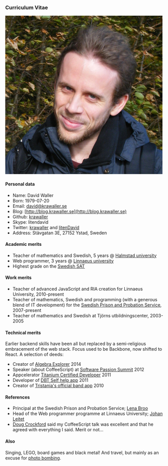 ### Curriculum Vitae

![Me!](me.jpg)

#### Personal data

*    Name: David Waller
*    Born: 1979-07-20
*    Email: [david@krawaller.se](mailto:david@krawaller.se)
*    Blog: [http://blog.krawaller.se](http://blog.krawaller.se)
*    Github: [krawaller](http://github.com/krawaller)
*    Skype: litendavid
*    Twitter: [krawaller](https://twitter.com/krawaller) and [litenDavid](https://twitter.com/litendavid)
*    Address: Stävgatan 3E, 27152 Ystad, Sweden


#### Academic merits

*    Teacher of mathematics and Swedish, 5 years @ [Halmstad university](http://www.hh.se)
*    Web programmer, 3 years @ [Linnaeus university](http://lnu.se)
*    Highest grade on the [Swedish SAT](http://en.wikipedia.org/wiki/Swedish_Scholastic_Aptitude_Test)


#### Work merits

*    Teacher of advanced JavaScript and RIA creation for Linnaeus University, 2010-present
*    Teacher of mathematics, Swedish and programming (with a generous blend of IT development) for the [Swedish Prison and Probation Service](http://www.kriminalvarden.se/swedish-prison-and-probation-service), 2007-present
*    Teacher of mathematics and Swedish at Tjörns utbildningscenter, 2003-2005

#### Technical merits

Earlier backend skills have been all but replaced by a semi-religious embracement of the web stack. Focus used to be Backbone, now shifted to React. A selection of deeds:

*    Creator of [Algebra Explorer](http://www.algebraexplorer.com) 2014
*    Speaker (about CoffeeScript) at [Software Passion Summit](https://twitter.com/apnylle/status/182149430269575168) 2012
*    Appcelerator [Titanium Certified Developer](https://training.appcelerator.com/assets/datasheet/tcd-certification-objectives.pdf) 2011
*    Developer of [DBT Self help app](https://itunes.apple.com/se/app/dbt-self-help/id458300012?mt=8) 2011
*    Creator of [Tristania's official band app](https://itunes.apple.com/se/app/tristania/id396749076?mt=8) 2010

#### References

*    Principal at the Swedish Prison and Probation Service; [Lena Broo](mailto:lena.broo@kriminalvarden.se)
*    Head of the Web programmer programme at Linnaeus University; [Johan Leitet](https://www.linkedin.com/in/leitet)
*    [Doug Crockford](http://crockford.com) said my CoffeeScript talk was excellent and that he agreed with everything I said. Merit or not...

#### Also

Singing, LEGO, board games and black metal! And travel, but mainly as an excuse for [photo bombing](bomb.JPG).